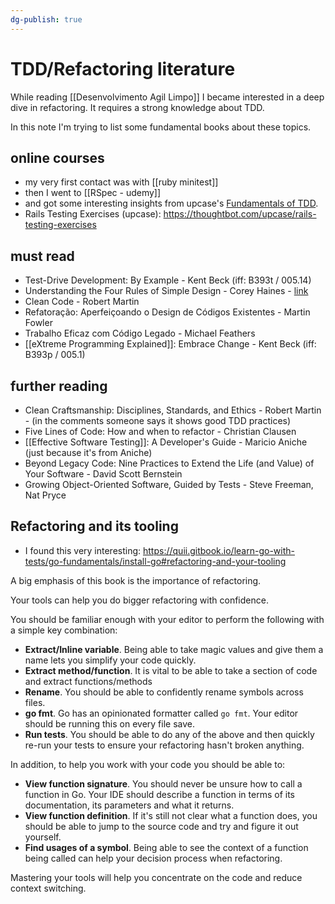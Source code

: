 ```yaml
---
dg-publish: true
---
```

# TDD/Refactoring literature

While reading [[Desenvolvimento Agil Limpo]] I became interested in a deep dive in refactoring. It requires a strong knowledge about TDD.

In this note I'm trying to list some fundamental books about these topics.

## online courses

- my very first contact was with [[ruby minitest]]
- then I went to [[RSpec - udemy]]
- and got some interesting insights from upcase's [Fundamentals of TDD](https://thoughtbot.com/upcase/fundamentals-of-tdd).
- Rails Testing Exercises (upcase): <https://thoughtbot.com/upcase/rails-testing-exercises>

## must read

- Test-Drive Development: By Example - Kent Beck (iff: B393t / 005.14)
- Understanding the Four Rules of Simple Design - Corey Haines - [link](https://leanpub.com/4rulesofsimpledesign)
- Clean Code - Robert Martin
- Refatoração: Aperfeiçoando o Design de Códigos Existentes - Martin Fowler
- Trabalho Eficaz com Código Legado - Michael Feathers
- [[eXtreme Programming Explained]]: Embrace Change - Kent Beck (iff: B393p / 005.1)


## further reading

- Clean Craftsmanship: Disciplines, Standards, and Ethics - Robert Martin - (in the comments someone says it shows good TDD practices)
- Five Lines of Code: How and when to refactor - Christian Clausen
- [[Effective Software Testing]]: A Developer's Guide - Maricio Aniche (just because it's from Aniche)
- Beyond Legacy Code: Nine Practices to Extend the Life (and Value) of Your Software - David Scott Bernstein
- Growing Object-Oriented Software, Guided by Tests - Steve Freeman, Nat Pryce


## Refactoring and its tooling

- I found this very interesting: <https://quii.gitbook.io/learn-go-with-tests/go-fundamentals/install-go#refactoring-and-your-tooling>

A big emphasis of this book is the importance of refactoring.

Your tools can help you do bigger refactoring with confidence.

You should be familiar enough with your editor to perform the following with a simple key combination:

-   **Extract/Inline variable**. Being able to take magic values and give them a name lets you simplify your code quickly.
-   **Extract method/function**. It is vital to be able to take a section of code and extract functions/methods
-   **Rename**. You should be able to confidently rename symbols across files.
-   **go fmt**. Go has an opinionated formatter called `go fmt`. Your editor should be running this on every file save.
-   **Run tests**. You should be able to do any of the above and then quickly re-run your tests to ensure your refactoring hasn't broken anything.

In addition, to help you work with your code you should be able to:

-   **View function signature**. You should never be unsure how to call a function in Go. Your IDE should describe a function in terms of its documentation, its parameters and what it returns.
-   **View function definition**. If it's still not clear what a function does, you should be able to jump to the source code and try and figure it out yourself.
-   **Find usages of a symbol**. Being able to see the context of a function being called can help your decision process when refactoring.

Mastering your tools will help you concentrate on the code and reduce context switching.